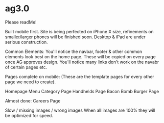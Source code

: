 # ag3.0
Please readMe!

Built mobile first. Site is being perfected on iPhone X size, refinements on smaller/larger phones will be finished soon. Desktop & iPad are under serious construction.

Common Elements: You'll notice the navbar, footer & other common elements look best on the home page. These will be copied on every page once AG approves design. You'll notice many links don't work on the navabr of certain pages etc.

Pages complete on mobile: (These are the template pages for every other page we need to create).

Homepage Menu Category Page Handhelds Page Bacon Bomb Burger Page

Almost done: Careers Page

Slow / missing images / wrong images When all images are 100% they will be optimized for speed.
